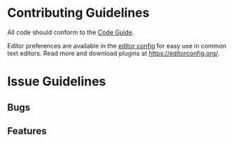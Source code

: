 # Contributing Guidelines

All code should conform to the [Code Guide](https://github.com/enforcer32/Chip8VM/blob/master/CODEGUIDE.md).

Editor preferences are available in the [editor config](https://github.com/enforcer32/Chip8VM/blob/master/.editorconfig) for easy use in common text editors. Read more and download plugins at <https://editorconfig.org/>.

# Issue Guidelines
## Bugs
## Features
